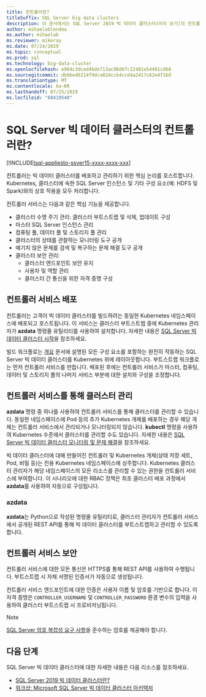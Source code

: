 ```yaml
---
title: 컨트롤러란?
titleSuffix: SQL Server big data clusters
description: 이 문서에서는 SQL Server 2019 빅 데이터 클러스터(미리 보기)의 컨트롤러를 설명합니다.
author: mihaelablendea
ms.author: mihaelab
ms.reviewer: mikeray
ms.date: 07/24/2019
ms.topic: conceptual
ms.prod: sql
ms.technology: big-data-cluster
ms.openlocfilehash: e984c3dced4bde713ac98d67c22481e54491cd68
ms.sourcegitcommit: db9bed6214f9dca82dccb4ccd4a2417c62e4f1bd
ms.translationtype: MT
ms.contentlocale: ko-KR
ms.lasthandoff: 07/25/2019
ms.locfileid: "68419540"
---
```

# <a name="what-is-the-controller-on-a-sql-server-big-data-cluster"></a>SQL Server 빅 데이터 클러스터의 컨트롤러란?

[!INCLUDE[tsql-appliesto-ssver15-xxxx-xxxx-xxx](../includes/tsql-appliesto-ssver15-xxxx-xxxx-xxx.md)]

컨트롤러는 빅 데이터 클러스터를 배포하고 관리하기 위한 핵심 논리를 호스트합니다. Kubernetes, 클러스터에 속한 SQL Server 인스턴스 및 기타 구성 요소(예: HDFS 및 Spark)와의 상호 작용을 모두 처리합니다.

컨트롤러 서비스는 다음과 같은 핵심 기능을 제공합니다.

- 클러스터 수명 주기 관리: 클러스터 부트스트랩 및 삭제, 업데이트 구성
- 마스터 SQL Server 인스턴스 관리
- 컴퓨팅 풀, 데이터 풀 및 스토리지 풀 관리
- 클러스터의 상태를 관찰하는 모니터링 도구 공개
- 예기치 않은 문제를 검색 및 복구하는 문제 해결 도구 공개
- 클러스터 보안 관리:
  - 클러스터 엔드포인트 보안 유지
  - 사용자 및 역할 관리
  - 클러스터 간 통신을 위한 자격 증명 구성

## <a name="deploying-the-controller-service"></a>컨트롤러 서비스 배포

컨트롤러는 고객이 빅 데이터 클러스터를 빌드하려는 동일한 Kubernetes 네임스페이스에 배포되고 호스트됩니다. 이 서비스는 클러스터 부트스트랩 중에 Kubernetes 관리자가 **azdata** 명령줄 유틸리티를 사용하여 설치합니다. 자세한 내용은 [SQL Server 빅 데이터 클러스터 시작](deploy-get-started.md)을 참조하세요.

빌드 워크플로는 [개요](big-data-cluster-overview.md) 문서에 설명된 모든 구성 요소를 포함하는 완전히 작동하는 SQL Server 빅 데이터 클러스터를 Kubernetes 위에 레이아웃합니다. 부트스트랩 워크플로는 먼저 컨트롤러 서비스를 만듭니다. 배포된 후에는 컨트롤러 서비스가 마스터, 컴퓨팅, 데이터 및 스토리지 풀의 나머지 서비스 부분에 대한 설치와 구성을 조정합니다.

## <a name="managing-the-cluster-through-the-controller-service"></a>컨트롤러 서비스를 통해 클러스터 관리

**azdata** 명령 중 하나를 사용하여 컨트롤러 서비스를 통해 클러스터를 관리할 수 있습니다. 동일한 네임스페이스에 Pod 등의 추가 Kubernetes 개체를 배포하는 경우 해당 개체는 컨트롤러 서비스에서 관리되거나 모니터링되지 않습니다. **kubectl** 명령을 사용하여 Kubernetes 수준에서 클러스터를 관리할 수도 있습니다. 자세한 내용은 [SQL Server 빅 데이터 클러스터 모니터링 및 문제 해결](cluster-troubleshooting-commands.md)을 참조하세요.

빅 데이터 클러스터에 대해 만들어진 컨트롤러 및 Kubernetes 개체(상태 저장 세트, Pod, 비밀 등)는 전용 Kubernetes 네임스페이스에 상주합니다. Kubernetes 클러스터 관리자가 해당 네임스페이스의 모든 리소스를 관리할 수 있는 권한을 컨트롤러 서비스에 부여합니다.  이 시나리오에 대한 RBAC 정책은 최초 클러스터 배포 과정에서 **azdata**를 사용하여 자동으로 구성됩니다.

### <a name="azdata"></a>azdata

**azdata**는 Python으로 작성된 명령줄 유틸리티로, 클러스터 관리자가 컨트롤러 서비스에서 공개된 REST API를 통해 빅 데이터 클러스터를 부트스트랩하고 관리할 수 있도록 합니다.

## <a name="controller-service-security"></a>컨트롤러 서비스 보안

컨트롤러 서비스에 대한 모든 통신은 HTTPS를 통해 REST API를 사용하여 수행됩니다. 부트스트랩 시 자체 서명된 인증서가 자동으로 생성됩니다. 

컨트롤러 서비스 엔드포인트에 대한 인증은 사용자 이름 및 암호를 기반으로 합니다. 이 자격 증명은 `CONTROLLER_USERNAME` 및 `CONTROLLER_PASSWORD` 환경 변수의 입력을 사용하여 클러스터 부트스트랩 시 프로비저닝됩니다.

> [!NOTE]
> [SQL Server 암호 복잡성 요구 사항](https://docs.microsoft.com/sql/relational-databases/security/password-policy?view=sql-server-2017)을 준수하는 암호를 제공해야 합니다.

## <a name="next-steps"></a>다음 단계

SQL Server 빅 데이터 클러스터에 대한 자세한 내용은 다음 리소스를 참조하세요.

- [SQL Server 2019 빅 데이터 클러스터란?](big-data-cluster-overview.md)
- [워크샵: Microsoft SQL Server 빅 데이터 클러스터 아키텍처](https://github.com/Microsoft/sqlworkshops/tree/master/sqlserver2019bigdataclusters)
